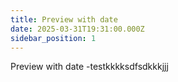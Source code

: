 ```yaml
---
title: Preview with date
date: 2025-03-31T19:31:00.000Z
sidebar_position: 1
---
```

Preview with date -testkkkksdfsdkkkjjj
